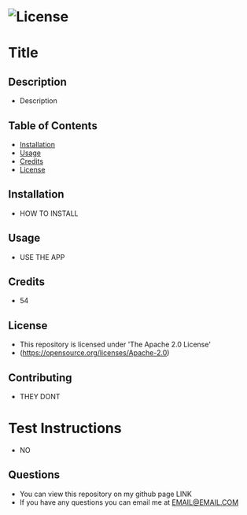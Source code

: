 # ![License](https://img.shields.io/badge/License-Apache_2.0-blue.svg)
  
  # Title

  ## Description
  - Description

  ## Table of Contents
  - [Installation](#installation)
  - [Usage](#usage)
  - [Credits](#credits)
  - [License](#License)

  ## Installation
  - HOW TO INSTALL

  ## Usage 
  - USE THE APP

  ## Credits
  - 54

  ## License
  - This repository is licensed under 'The Apache 2.0 License' 
  - (https://opensource.org/licenses/Apache-2.0)

  ## Contributing
  - THEY DONT

  # Test Instructions
  - NO

  ## Questions
  - You can view this repository on my github page LINK
  - If you have any questions you can email me at EMAIL@EMAIL.COM
